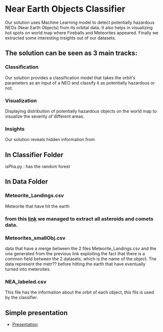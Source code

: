 # Near Earth Objects Classifier

Our solution uses Machine Learning model to detect potentially hazardous NEOs (Near Earth Objects) from its orbital data. It also helps in visualizing hot spots on world map where Fireballs and Meteorites appeared. Finally we extracted some interesting insights out of our datasets.

## The solution can be seen as 3 main tracks:

### Classification 

Our solution provides a classification model that takes the orbit's parameters as an input of a NEO and classify it as potentially hazardous or not.

### Visualization 

Displaying distribution of potentially hazardous objects on the world map to visualize the severity of different areas.

### Insights 

Our solution reveals hidden information from



## In Classifier Folder 
isPha.py : has the random forest

## In Data Folder 

### Meteorite_Landings.csv
 Meteorite that have hit the earth

### from this [link](http://ssd.jpl.nasa.gov/sbdb_query.cgi#x) we managed to extract all asteroids and comets data.

### Meteorites_smallObj.csv

data that have a merge between the 2 files Meteorite_Landings.csv and the one generated from the previous link
exploiting the fact that there is a common field between the 2 datasets, which is the name of the object.
The data represent the metr?? before hitting the earth that have eventually turned into meteroites.

### NEA_labeled.csv

This file has the information about the orbit of each object, this fils is used by the classifier.

## Simple presentation

* [Presentation](https://prezi.com/uf55upuhqw0f/near-earth-objects/?utm_campaign=share&utm_medium=copy) 